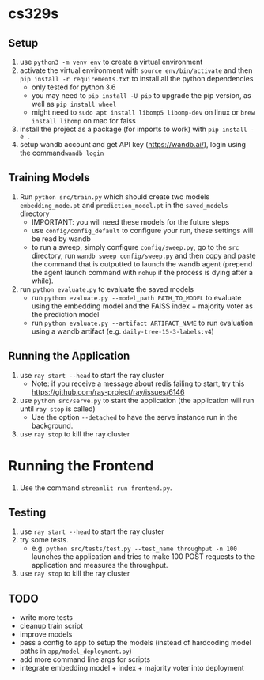 # cs329s

## Setup
1. use `python3 -m venv env` to create a virtual environment
2. activate the virtual environment with `source env/bin/activate` and then `pip install -r requirements.txt` to install all the python dependencies
    - only tested for python 3.6
    - you may need to `pip install -U pip` to upgrade the pip version, as well as `pip install wheel`
    - might need to `sudo apt install libomp5 libomp-dev` on linux or `brew install libomp` on mac for faiss 
3. install the project as a package (for imports to work) with `pip install -e .`
4. setup wandb account and get API key (https://wandb.ai/), login using the command`wandb login`

## Training Models
1. Run `python src/train.py` which should create two models `embedding_mode.pt` and `prediction_model.pt` in the `saved_models` directory
    - IMPORTANT: you will need these models for the future steps
    - use `config/config_default` to configure your run, these settings will be read by wandb
    - to run a sweep, simply configure `config/sweep.py`, go to the `src` directory, run `wandb sweep config/sweep.py` and then copy and paste the command that is outputted to launch the wandb agent (prepend the agent launch command with `nohup` if the process is dying after a while).
2. run `python evaluate.py` to evaluate the saved models
    - run `python evaluate.py --model_path PATH_TO_MODEL` to evaluate using the embedding model and the FAISS index + majority voter as the prediction model
    - run `python evaluate.py --artifact ARTIFACT_NAME` to run evaluation using a wandb artifact (e.g. `daily-tree-15-3-labels:v4`)

## Running the Application
1. use `ray start --head` to start the ray cluster
    - Note: if you receive a message about redis failing to start, try this https://github.com/ray-project/ray/issues/6146
2. use `python src/serve.py` to start the application (the application will run until `ray stop` is called)
    - Use the option `--detached` to have the serve instance run in the background.
3. use `ray stop` to kill the ray cluster

# Running the Frontend
1. Use the command `streamlit run frontend.py`.

## Testing
1. use `ray start --head` to start the ray cluster
2. try some tests.
    - e.g. `python src/tests/test.py --test_name throughput -n 100` launches the application and tries to make 100 POST requests to the application and measures the throughput.
3. use `ray stop` to kill the ray cluster

## TODO
- write more tests
- cleanup train script
- improve models
- pass a config to app to setup the models (instead of hardcoding model paths in `app/model_deployment.py`)
- add more command line args for scripts
- integrate embedding model + index + majority voter into deployment

